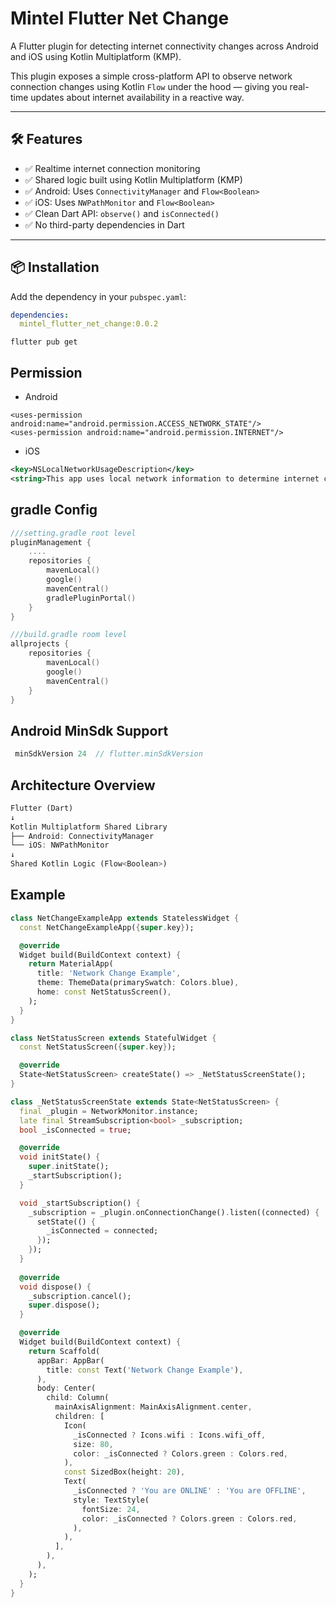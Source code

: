 # Mintel Flutter Net Change

A Flutter plugin for detecting internet connectivity changes across Android and iOS using Kotlin Multiplatform (KMP).

This plugin exposes a simple cross-platform API to observe network connection changes using Kotlin `Flow` under the hood — giving you real-time updates about internet availability in a reactive way.

---

## 🛠 Features

- ✅ Realtime internet connection monitoring
- ✅ Shared logic built using Kotlin Multiplatform (KMP)
- ✅ Android: Uses `ConnectivityManager` and `Flow<Boolean>`
- ✅ iOS: Uses `NWPathMonitor` and `Flow<Boolean>`
- ✅ Clean Dart API: `observe()` and `isConnected()`
- ✅ No third-party dependencies in Dart

---

## 📦 Installation

Add the dependency in your `pubspec.yaml`:

```yaml
dependencies:
  mintel_flutter_net_change:0.0.2
```

```shell
flutter pub get
```

## Permission
- Android
```manifest
<uses-permission android:name="android.permission.ACCESS_NETWORK_STATE"/>
<uses-permission android:name="android.permission.INTERNET"/>
```

- iOS
```xml
<key>NSLocalNetworkUsageDescription</key>
<string>This app uses local network information to determine internet connection status.</string>
```

## gradle Config
```kotlin
///setting.gradle root level
pluginManagement {
    ....
    repositories {
        mavenLocal()
        google()
        mavenCentral()
        gradlePluginPortal()
    }
}

///build.gradle room level
allprojects {
    repositories {
        mavenLocal()
        google()
        mavenCentral()
    }
}
```

## Android MinSdk Support
```kotlin
 minSdkVersion 24  // flutter.minSdkVersion
```


## Architecture Overview
```dart
Flutter (Dart)
↓
Kotlin Multiplatform Shared Library
├── Android: ConnectivityManager
└── iOS: NWPathMonitor
↓
Shared Kotlin Logic (Flow<Boolean>)
```

## Example
```dart
class NetChangeExampleApp extends StatelessWidget {
  const NetChangeExampleApp({super.key});

  @override
  Widget build(BuildContext context) {
    return MaterialApp(
      title: 'Network Change Example',
      theme: ThemeData(primarySwatch: Colors.blue),
      home: const NetStatusScreen(),
    );
  }
}

class NetStatusScreen extends StatefulWidget {
  const NetStatusScreen({super.key});

  @override
  State<NetStatusScreen> createState() => _NetStatusScreenState();
}

class _NetStatusScreenState extends State<NetStatusScreen> {
  final _plugin = NetworkMonitor.instance;
  late final StreamSubscription<bool> _subscription;
  bool _isConnected = true;

  @override
  void initState() {
    super.initState();
    _startSubscription();
  }

  void _startSubscription() {
    _subscription = _plugin.onConnectionChange().listen((connected) {
      setState(() {
        _isConnected = connected;
      });
    });
  }
  
  @override
  void dispose() {
    _subscription.cancel();
    super.dispose();
  }

  @override
  Widget build(BuildContext context) {
    return Scaffold(
      appBar: AppBar(
        title: const Text('Network Change Example'),
      ),
      body: Center(
        child: Column(
          mainAxisAlignment: MainAxisAlignment.center,
          children: [
            Icon(
              _isConnected ? Icons.wifi : Icons.wifi_off,
              size: 80,
              color: _isConnected ? Colors.green : Colors.red,
            ),
            const SizedBox(height: 20),
            Text(
              _isConnected ? 'You are ONLINE' : 'You are OFFLINE',
              style: TextStyle(
                fontSize: 24,
                color: _isConnected ? Colors.green : Colors.red,
              ),
            ),
          ],
        ),
      ),
    );
  }
}

